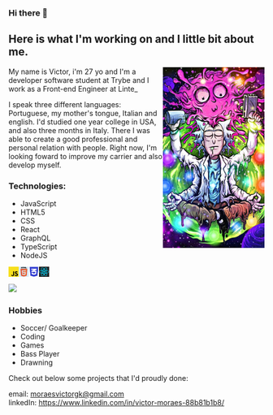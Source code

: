 ### Hi there 👋 
## Here is what I'm working on and I little bit about me. 
<img align = right src = "rickTranscending.jpg" width = 200px>
<p> My name is Victor, i'm 27 yo and I'm a developer software student at Trybe and I work as a Front-end Engineer at Linte_ <p>
<p> I speak three different languages: Portuguese, my mother's tongue, Italian and english. I'd studied one year college in USA, and also three months in Italy. There I was able to create a good professional and personal relation with people. Right now, I'm looking foward to improve my carrier and also develop myself. <p>
  
  ### Technologies:
  - JavaScript
  - HTML5
  - CSS
  - React
  - GraphQL
  - TypeScript
  - NodeJS
  
<img align = left src="jsLogo.jpg" width = 20 >
<img align = left src="logoHtml.jpg" width = 20>
<img align = left src="cssLogo.jpg" width = 20>
<img align = left src="reactLogo.jpg" width = 20><br><br>
  
  <div>
    <img =10px src="https://github-readme-stats.vercel.app/api?username=moraesvictor&show_icons=true&theme=radical"/>
   </div>
   
### Hobbies
 - Soccer/ Goalkeeper
 - Coding
 - Games
 - Bass Player
 - Drawning
<p>Check out below some projects that I'd proudly done: <p>
  
 <span> email: moraesvictorgk@gmail.com </span><br>
 <span> linkedIn: https://www.linkedin.com/in/victor-moraes-88b81b1b8/</span> 
